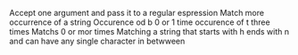 Accept one argument and pass it to a regular espression
Match more occurrence of a string
Occurence od b 0 or 1 time
occurence of t three times
Matchs 0 or mor times
Matching a string that starts with h ends with n and can have any single character in betwween
